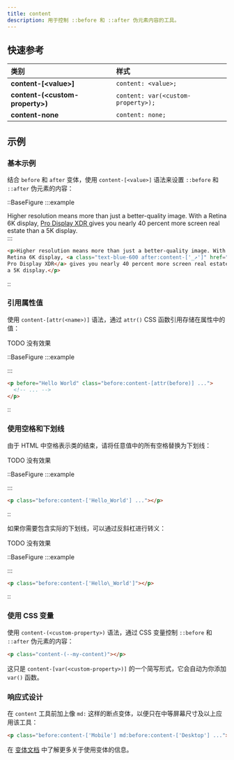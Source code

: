 ```yaml
---
title: content
description: 用于控制 ::before 和 ::after 伪元素内容的工具。
---
```


## 快速参考

| 类别                        | 样式              |
| :-------------------------- | :---------------- |
| **content-[\<value\>]** | `content: <value>;` |
| **content-(\<custom-property\>)** | `content: var(<custom-property>);` |
| **content-none** | `content: none;`    |

## 示例

### 基本示例

结合 `before` 和 `after` 变体，使用 `content-[<value>]` 语法来设置 `::before` 和 `::after` 伪元素的内容：

::BaseFigure
:::example
<div class="mx-auto w-full max-w-md text-gray-500 dark:text-gray-400">
  Higher resolution means more than just a better-quality image. With a Retina 6K display,
  <a
    href="https://www.apple.com/pro-display-xdr/"
    class="font-medium text-blue-600 after:text-sm after:font-bold after:content-['_↗'] dark:text-sky-400"
    target="_blank"
  >
    Pro Display XDR
  </a>
  gives you nearly 40 percent more screen real estate than a 5K display.
</div>
:::

```html
<p>Higher resolution means more than just a better-quality image. With a
Retina 6K display, <a class="text-blue-600 after:content-['_↗']" href="...">
Pro Display XDR</a> gives you nearly 40 percent more screen real estate than
a 5K display.</p>
```
::

### 引用属性值

使用 `content-[attr(<name>)]` 语法，通过 `attr()` CSS 函数引用存储在属性中的值：

TODO 没有效果

::BaseFigure
:::example
<p before="Hello World" class="my-0 text-center font-semibold text-gray-900 before:content-[attr(before)] dark:text-gray-200"></p>
:::

```html
<p before="Hello World" class="before:content-[attr(before)] ...">
  <!-- ... -->
</p>
```
::

### 使用空格和下划线

由于 HTML 中空格表示类的结束，请将任意值中的所有空格替换为下划线：

TODO 没有效果

::BaseFigure
:::example
<p class="text-center font-semibold text-gray-900 before:content-['Hello_World'] dark:text-gray-200"></p>
:::

```html
<p class="before:content-['Hello_World'] ..."></p>
```
::

如果你需要包含实际的下划线，可以通过反斜杠进行转义：

TODO 没有效果

::BaseFigure
:::example
<p class="text-center font-semibold text-gray-900 before:content-['Hello\_World'] dark:text-gray-200"></p>
:::

```html
<p class="before:content-['Hello\_World']"></p>
```
::

### 使用 CSS 变量

使用 `content-(<custom-property>)` 语法，通过 CSS 变量控制 `::before` 和 `::after` 伪元素的内容：

```html
<p class="content-(--my-content)"></p>
```

这只是 `content-[var(<custom-property>)]` 的一个简写形式，它会自动为你添加 `var()` 函数。

### 响应式设计

在 `content` 工具前加上像 `md:` 这样的断点变体，以便只在中等屏幕尺寸及以上应用该工具：

```html
<p class="before:content-['Mobile'] md:before:content-['Desktop'] ..."></p>
```

在 [变体文档](https://tailwindcss.com/docs/hover-focus-and-other-states%23variants) 中了解更多关于使用变体的信息。

